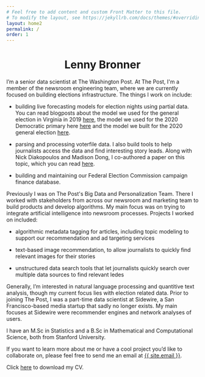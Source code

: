 ```yaml
---
# Feel free to add content and custom Front Matter to this file.
# To modify the layout, see https://jekyllrb.com/docs/themes/#overriding-theme-defaults
layout: home2
permalink: /
order: 1
---
```

<h1 align="center"> Lenny Bronner </h1>

I’m a senior data scientist at The Washington Post. At The Post, I'm a member of the newsroom engineering team, where we are currently focused on building elections infrastructure. The things I work on include:

* building live forecasting models for election nights using partial data. You can read blogposts about the model we used for the general election in Virginia in 2019 [here](https://washpost.engineering/2019/11/01/how-the-washington-post-estimates-turnout-on-election-nights/), the model we used for the 2020 Democratic primary here [here](https://washpost.engineering/2020/02/29/how-the-washington-post-estimates-outstanding-votes-during-primaries/) and the model we built for the 2020 general election [here](https://s3.us-east-1.amazonaws.com/elex-models-prod/2020-general/write-up/election_model_writeup.pdf).

* parsing and processing voterfile data. I also build tools to help journalists access the data and find interesting story leads. Along with Nick Diakopoulos and Madison Dong, I co-authored a paper on this topic, which you can read [here](https://cpb-us-w2.wpmucdn.com/express.northeastern.edu/dist/d/53/files/2020/02/CJ_2020_paper_28.pdf).

* building and maintaining our Federal Election Commission campaign finance database.

Previously I was on The Post's Big Data and Personalization Team. There I worked with stakeholders from across our newsroom and marketing team to build products and develop algorithms. My main focus was on trying to integrate artificial intelligence into newsroom processes. Projects I worked on included:

* algorithmic metadata tagging for articles, including topic modeling to support our recommendation and ad targeting services

* text-based image recommendation, to allow journalists to quickly find relevant images for their stories

* unstructured data search tools that let journalists quickly search over multiple data sources to find relevant ledes

Generally, I’m interested in natural language processing and quantitive text analysis, though my current focus lies with election related data. Prior to joining The Post, I was a part-time data scientist at Sidewire, a San Francisco-based media startup that sadly no longer exists. My main focuses at Sidewire were recommender engines and network analyses of users.

I have an M.Sc in Statistics and a B.Sc in Mathematical and Computational Science, both from Stanford University.

If you want to learn more about me or have a cool project you’d like to collaborate on, please feel free to send me an email at <a href="mailto:{{ site.email }}">{{ site.email }}</a>.

Click [here](/assets/pdfs/CV.pdf) to download my CV.
